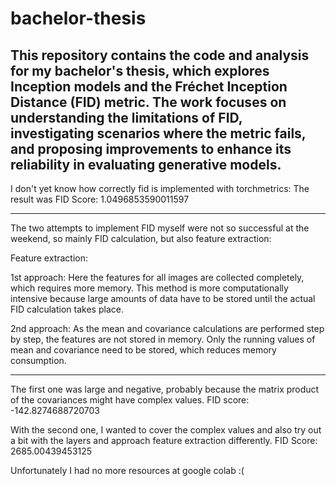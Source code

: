# bachelor-thesis
This repository contains the code and analysis for my bachelor's thesis, which explores Inception models and the Fréchet Inception Distance (FID) metric. The work focuses on understanding the limitations of FID, investigating scenarios where the metric fails, and proposing improvements to enhance its reliability in evaluating generative models.
---

I don't yet know how correctly fid is implemented with torchmetrics:
The result was FID Score: 1.0496853590011597

---
The two attempts to implement FID myself were not so successful at the weekend, so mainly FID calculation, but also feature extraction:

Feature extraction: 

1st approach: 
Here the features for all images are collected completely, which requires more memory. This method is more computationally intensive because large amounts of data have to be stored until the actual FID calculation takes place. 

2nd approach: As the mean and covariance calculations are performed step by step, the features are not stored in memory. Only the running values of mean and covariance need to be stored, which reduces memory consumption. 

---
The first one was large and negative, probably because the matrix product of the covariances might have complex values. FID score: -142.8274688720703

With the second one, I wanted to cover the complex values and also try out a bit with the layers and approach feature extraction differently.
FID Score: 2685.00439453125

Unfortunately I had no more resources at google colab :(
